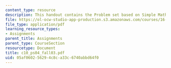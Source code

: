 ```yaml
---
content_type: resource
description: This handout contains the Problem set based on Simple Math Functions.
file: https://ol-ocw-studio-app-production.s3.amazonaws.com/courses/16-01-unified-engineering-i-ii-iii-iv-fall-2005-spring-2006/05af060256294c8ca33c6740abbd64f0_c10_ps04_fall03.pdf
file_type: application/pdf
learning_resource_types:
- Assignments
parent_title: Assignments
parent_type: CourseSection
resourcetype: Document
title: c10_ps04_fall03.pdf
uid: 05af0602-5629-4c8c-a33c-6740abbd64f0
---
```

